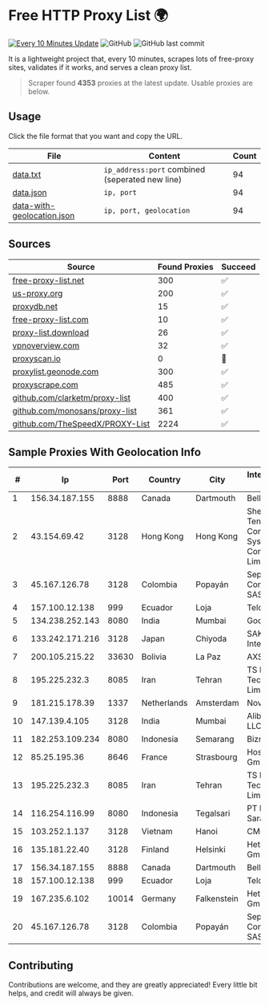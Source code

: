 
# Free HTTP Proxy List 🌍

[![Every 10 Minutes Update](https://github.com/mertguvencli/http-proxy-list/actions/workflows/main.yml/badge.svg?branch=main)](https://github.com/mertguvencli/http-proxy-list/actions/workflows/main.yml)
![GitHub](https://img.shields.io/github/license/mertguvencli/http-proxy-list)
![GitHub last commit](https://img.shields.io/github/last-commit/mertguvencli/http-proxy-list)

It is a lightweight project that, every 10 minutes, scrapes lots of free-proxy sites, validates if it works, and serves a clean proxy list.


> Scraper found **4353** proxies at the latest update. Usable proxies are below.

## Usage

Click the file format that you want and copy the URL.


|File|Content|Count|
|----|-------|-----|
|[data.txt](https://raw.githubusercontent.com/mertguvencli/http-proxy-list/main/proxy-list/data.txt)|`ip_address:port` combined (seperated new line)|94|
|[data.json](https://raw.githubusercontent.com/mertguvencli/http-proxy-list/main/proxy-list/data.json)|`ip, port`|94|
|[data-with-geolocation.json](https://raw.githubusercontent.com/mertguvencli/http-proxy-list/main/proxy-list/data-with-geolocation.json)|`ip, port, geolocation`|94|

## Sources

|Source|Found Proxies|Succeed|
|------|-------------|-------|
|[free-proxy-list.net](https://free-proxy-list.net)|300|✅|
|[us-proxy.org](https://www.us-proxy.org)|200|✅|
|[proxydb.net](http://proxydb.net)|15|✅|
|[free-proxy-list.com](https://free-proxy-list.com/?page=&port=&type%5B%5D=http&type%5B%5D=https&up_time=0&search=Search)|10|✅|
|[proxy-list.download](https://www.proxy-list.download/HTTP)|26|✅|
|[vpnoverview.com](https://vpnoverview.com/privacy/anonymous-browsing/free-proxy-servers)|32|✅|
|[proxyscan.io](https://www.proxyscan.io)|0|🚫|
|[proxylist.geonode.com](https://proxylist.geonode.com/api/proxy-list?limit=300&page=1&sort_by=lastChecked&sort_type=desc&protocols=http,https)|300|✅|
|[proxyscrape.com](https://api.proxyscrape.com/v2/?request=displayproxies&protocol=http&timeout=10000&country=all&ssl=all&anonymity=all)|485|✅|
|[github.com/clarketm/proxy-list](https://raw.githubusercontent.com/clarketm/proxy-list/master/proxy-list-raw.txt)|400|✅|
|[github.com/monosans/proxy-list](https://raw.githubusercontent.com/monosans/proxy-list/main/proxies/http.txt)|361|✅|
|[github.com/TheSpeedX/PROXY-List](https://raw.githubusercontent.com/TheSpeedX/PROXY-List/master/http.txt)|2224|✅|


## Sample Proxies With Geolocation Info

|#|Ip|Port|Country|City|Internet Service Provider|
|-|--|----|-------|----|-------------------------|
|1|156.34.187.155|8888|Canada|Dartmouth|Bell Canada|
|2|43.154.69.42|3128|Hong Kong|Hong Kong|Shenzhen Tencent Computer Systems Company Limited|
|3|45.167.126.78|3128|Colombia|Popayán|Sepcom Comunicaciones SAS|
|4|157.100.12.138|999|Ecuador|Loja|Telconet S.A|
|5|134.238.252.143|8080|India|Mumbai|Google LLC|
|6|133.242.171.216|3128|Japan|Chiyoda|SAKURA Internet Inc.|
|7|200.105.215.22|33630|Bolivia|La Paz|AXS Bolivia S. A.|
|8|195.225.232.3|8085|Iran|Tehran|TS Information Technology Limited|
|9|181.215.178.39|1337|Netherlands|Amsterdam|NovoServe B.V.|
|10|147.139.4.105|3128|India|Mumbai|Alibaba.com LLC|
|11|182.253.109.234|8080|Indonesia|Semarang|Biznet Metronet|
|12|85.25.195.36|8646|France|Strasbourg|Host Europe GmbH|
|13|195.225.232.3|8085|Iran|Tehran|TS Information Technology Limited|
|14|116.254.116.99|8080|Indonesia|Tegalsari|PT Media Sarana Data|
|15|103.252.1.137|3128|Vietnam|Hanoi|CMCMIENBAC|
|16|135.181.22.40|3128|Finland|Helsinki|Hetzner Online GmbH|
|17|156.34.187.155|8888|Canada|Dartmouth|Bell Canada|
|18|157.100.12.138|999|Ecuador|Loja|Telconet S.A|
|19|167.235.6.102|10014|Germany|Falkenstein|Hetzner Online GmbH|
|20|45.167.126.78|3128|Colombia|Popayán|Sepcom Comunicaciones SAS|



## Contributing

Contributions are welcome, and they are greatly appreciated! Every
little bit helps, and credit will always be given.

